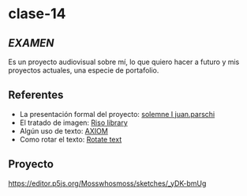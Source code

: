 # clase-14
## ___EXAMEN___ 
Es un proyecto audiovisual sobre mí, lo que quiero hacer a futuro y mis proyectos actuales, una especie de portafolio.
## Referentes
 - La presentación formal del proyecto: [solemne I juan.parschi](https://editor.p5js.org/juan.pareschi_g/sketches/B-cufMCbO)
 - El tratado de imagen: [Riso library](https://antiboredom.github.io/p5.riso/#halftoneImage)
 - Algún uso de texto: [AXIOM](https://editor.p5js.org/milkenny/sketches/IG-II6nfS)
 - Como rotar el texto: [Rotate text](https://processing.org/examples/textrotation.html)
## Proyecto
https://editor.p5js.org/Mosswhosmoss/sketches/_yDK-bmUg
